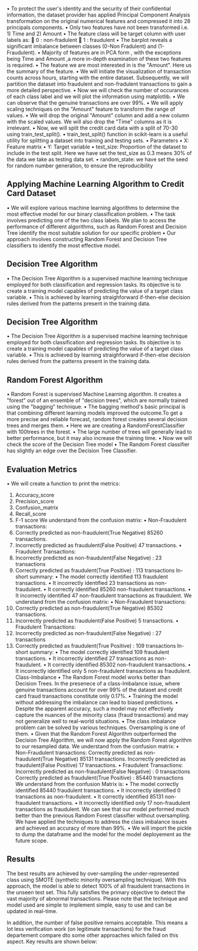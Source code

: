 
•	To protect the user's identity and the security of their confidential information, the dataset provider has applied Principal Component Analysis transformation on the original numerical features and compressed it into 28 principals components.
•	Only two features have not been transformed i.e. 1) Time and 2) Amount
•	The feature class will be target column with user labels as:
	0 : non-fradulent
	1 : fraudulent
•	The barplot reveals a significant imbalance between classes (0-Non Fradulent) and (1-Fraudulent).
•	Majority of features are in PCA form , with the exceptions being Time and Amount ,a more in-depth examination of these two features is required.
•	The feature we are most interested in is the "Amount". Here us the summary of the feature.
•	We will initiate the visualization of transaction counts across hours, starting with the entire dataset. Subsequently, we will partition the dataset into fraudulent and non-fradulent transactions to gain a more detailed perspective.
•	Now we will check the number of occurances of each class label and we will plot the information using matplotlib.
•	We can observe that the genuine transactions are over 99%.
•	We will apply scaling techniques on the "Amount" feature to transform the range of values.
•	We will drop the original "Amount" column and add a new column with the scaled values. We will also drop the "Time" columns as it is irrelevant.
•	Now, we will split the credit card data with a split of 70-30 using train_test_split().
•	train_test_split() function in scikit-learn is a useful utility for splitting a dataset into training and testing sets.
•	Parameters
•	X: Feature matrix
•	Y: Target variable
•	test_size: Proportion of the dataset to include in the test split. Here we have set the test_size as 0.3 means 30% of the data we take as testing data set.
•	random_state: we have set the seed for random number generation, to ensure the reproducibility



## Applying Machine Learning Algorithm to Credit Card Dataset
•	We will explore various machine learning algorithms to determine the most effective model for our binary classification problem.
•	The task involves predicting one of the two class labels. We plan to access the performance of different algorithms, such as Random Forest and Decision Tree identify the most suitable solution for our specific problem
•	Our approach involves constructing Random Forest and Decision Tree classifiers to identify the most effective model.


## Decision Tree Algorithm
•	The Decision Tree Algorithm is a supervised machine learning technique employed for both classification and regression tasks. Its objective is to create a training model capables of predicting the value of a target class variable.
•	This is achieved by learning straighforward if-then-else decision rules derived from the patterns present in the training data.


## Decision Tree Algorithm
•	The Decision Tree Algorithm is a supervised machine learning technique employed for both classification and regression tasks. Its objective is to create a training model capables of predicting the value of a target class variable.
•	This is achieved by learning straighforward if-then-else decision rules derived from the patterns present in the training data.


## Random Forest Algorithm
•	Random Forest is supervised Machine Learning algorithm. It creates a "forest" out of an ensemble of "decision trees", which are normally trained using the "bagging" technique.
•	The bagging method's basic principal is that combining different learning models improved the outcome.To get a more precise and reliable forecast, random forest creates several decision trees and merges them.
•	Here we are creating a RandomForestClassifier with 100trees in the forest.
•	The large number of trees will generally lead to better performance, but it may also increase the training time.
•	Now we will check the score of the Decision Tree model
•	The Random Forest classifier has slightly an edge over the Decision Tree Classifier.

## Evaluation Metrics
•	We will create a function to print the metrics:
1.	Accuracy_score
2.	Precision_score
3.	Confusion_matrix
4.	Recall_score
5.	F-1 score
We understand from the confusion matrix:
•	Non-Fraudulent transactions:
1.	Correctly predicted as non-fraudulent(True Negative) 85260 transactions.
2.	Incorrectly predicted as fraudulent(False Positive) 47 transactions.
•	Fraudulent Transactions:
1.	Incorrectly predicted as non-fraudulent(False Negative) : 23 transactions
2.	Correctly predicted as fraudulent(True Positive) : 113 transactions
In-short summary:
•	The model correctly identified 113 fraudulent transactions.
•	It incorrectly identified 23 transactions as non-fraudulent.
•	It correctly identified 85260 non-fraudulent transactions.
•	It incorrectly identified 47 non-fraudulent transactions as fraudulent.
We understand from the confusion matrix:
•	Non-Fraudulent transactions:
1.	Correctly predicted as non-fraudulent(True Negative) 85302 transactions.
2.	Incorrectly predicted as fraudulent(False Positive) 5 transactions.
•	Fraudulent Transactions:
1.	Incorrectly predicted as non-fraudulent(False Negative) : 27 transactions
2.	Correctly predicted as fraudulent(True Positive) : 109 transactions
In-short summary:
•	The model correctly identified 109 fraudulent transactions.
•	It incorrectly identified 27 transactions as non-fraudulent.
•	It correctly identified 85302 non-fraudulent transactions.
•	It incorrectly identified only 5 non-fraudulent transactions as fraudulent.
Class-Imbalance
•	The Random Forest model works better than Decision Trees. In the presenece of a class-Imbalance issue, where genuine transactions account for over 99% of the dataset and credit card fraud transactions constitute only 0.17%.
•	Training the model without addressing the imbalance can lead to biased predictions.
•	Despite the apparent accuracy, such a model may not effectively capture the nuances of the minority class (fraud transactions) and may not generalize well to real-world situations.
•	The class imbalance problem can be solved by various techniques. Oversampling is one of them.
•	Given that the Random Forest Algorithm outperformed the Decision Tree Algorithm, we will now apply the Random Forest algorithm to our resampled data.
We understand from the confusion matrix:
•	Non-Fraudulent transactions:
Correctly predicted as non-fraudulent(True Negative) 85131 transactions.
Incorrectly predicted as fraudulent(False Positive) 17 transactions.
•	Fraudulent Transactions:
Incorrectly predicted as non-fraudulent(False Negative) : 0 transactions
Correctly predicted as fraudulent(True Positive) : 85440 transactions
We understand from the confusion Matrix is:
•	The model correctly identified 85440 fraudulent transactions.
•	It incorrectly identified 0 transactions as non-fraudulent.
•	It correctly identified 85131 non-fraudulent transactions.
•	It incorrectly identified only 17 non-fraudulent transactions as fraudulent.
We can see that our model performed much better than the previous Random Forest classifier without oversampling.
We have applied the techniques to address the class imbalance issues and achieved an accuracy of more than 99%.
•	We will import the pickle to dump the dataframe and the model for the model deployement as the future scope.


## Results
The best results are achieved by over-sampling the under-represented class using SMOTE (synthetic minority oversampling technique).
With this approach, the model is able to detect 100% of all fraudulent transactions in the unseen test set. This fully satisfies the primary objective to detect the vast majority of abnormal transactions. Please note that the technique and model used are simple to implement simple, easy to use and can be updated in real-time.

In addition, the number of false positive remains acceptable. This means a lot less verification work (on legitimate transactions) for the fraud departement compare dto some other approaches which failed on this aspect. Key results are shown below:
